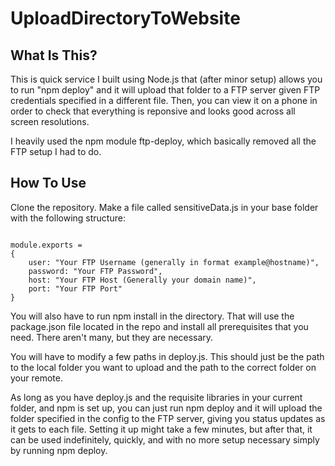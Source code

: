 # UploadDirectoryToWebsite

## What Is This? 

This is quick service I built using Node.js that (after minor setup) allows you to run "npm deploy" and it will upload that folder to a FTP server given FTP credentials specified in a different file. Then, you can view it on a phone in order to check that everything is reponsive and looks good across all screen resolutions. 

I heavily used the npm module ftp-deploy, which basically removed all the FTP setup I had to do. 

## How To Use

Clone the repository. Make a file called sensitiveData.js in your base folder with the following structure: 

```

module.exports = 
{
    user: "Your FTP Username (generally in format example@hostname)",
    password: "Your FTP Password",
    host: "Your FTP Host (Generally your domain name)", 
    port: "Your FTP Port"     
}

```

You will also have to run npm install in the directory. That will use the package.json file located in the repo and install all prerequisites that you need. There aren't many, but they are necessary. 

You will have to modify a few paths in deploy.js. This should just be the path to the local folder you want to upload and the path to the correct folder on your remote.

As long as you have deploy.js and the requisite libraries in your current folder, and npm is set up, you can just run npm deploy and it will upload the folder specified in the config to the FTP server, giving you status updates as it gets to each file. Setting it up might take a few minutes, but after that, it can be used indefinitely, quickly, and with no more setup necessary simply by running npm deploy. 
